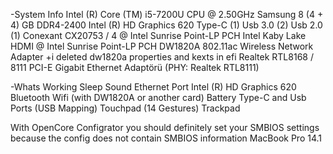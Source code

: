 -System Info
    Intel (R) Core (TM) i5-7200U CPU @ 2.50GHz
    Samsung 8 (4 + 4) GB DDR4-2400
    Intel (R) HD Graphics 620
    Type-C (1) Usb 3.0 (2) Usb 2.0 (1)
    Conexant CX20753 / 4 @ Intel Sunrise Point-LP PCH
    Intel Kaby Lake HDMI @ Intel Sunrise Point-LP PCH
    DW1820A 802.11ac Wireless Network Adapter
         +i deleted dw1820a properties and kexts in efi
    Realtek RTL8168 / 8111 PCI-E Gigabit Ethernet Adaptörü (PHY: Realtek RTL8111)


-Whats Working
    Sleep
    Sound
    Ethernet Port
    Intel (R) HD Graphics 620
    Bluetooth
    Wifi (with DW1820A or another card)
    Battery
    Type-C and Usb Ports (USB Mapping)
    Touchpad (14 Gestures)
    Trackpad
    
    
With OpenCore Configrator you should definitely set your SMBIOS settings because the config does not contain SMBIOS information MacBook Pro 14.1
